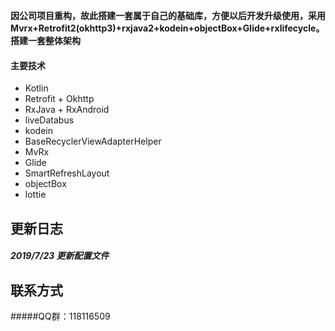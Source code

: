 **因公司项目重构，故此搭建一套属于自己的基础库，方便以后开发升级使用，采用Mvrx+Retrofit2(okhttp3)+rxjava2+kodein+objectBox+Glide+rxlifecycle。搭建一套整体架构**

#### 主要技术
+ Kotlin
+ Retrofit + Okhttp
+ RxJava + RxAndroid
+ liveDatabus
+ kodein
+ BaseRecyclerViewAdapterHelper
+ MvRx
+ Glide
+ SmartRefreshLayout
+ objectBox
+ lottie
## 更新日志
#####  2019/7/23 更新配置文件

## 联系方式
#####QQ群：118116509
